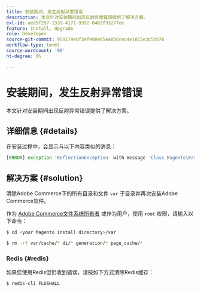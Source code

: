 ```yaml
---
title: 安装期间，发生反射异常错误
description: 本文针对安装期间出现反射异常错误提供了解决方案。
exl-id: aed5f297-1339-4171-9392-04b3f93277ee
feature: Install, Upgrade
role: Developer
source-git-commit: 958179e0f3efe08e65ea8b0c4c4e1015e3c5bb76
workflow-type: tm+mt
source-wordcount: '96'
ht-degree: 0%

---
```


# 安装期间，发生反射异常错误

本文针对安装期间出现反射异常错误提供了解决方案。

## 详细信息 {#details}

在安装过程中，会显示与以下内容类似的消息：

```php
[ERROR] exception 'ReflectionException' with message 'Class Magento\Framework\StoreManagerInterface does not exist' in /<path>/lib/internal/Magento/Framework/Code/Reader/ClassReader.php
```

## 解决方案 {#solution}

清除Adobe Commerce下的所有目录和文件 `var` 子目录并再次安装Adobe Commerce软件。

作为 [Adobe Commerce文件系统所有者](https://devdocs.magento.com/guides/v2.3/install-gde/prereq/file-sys-perms-over.html) 或作为用户，使用 `root` 权限，请输入以下命令：

```bash
$ cd <your Magento install directory>/var
```

```bash
$ rm -rf var/cache/* di/* generation/* page_cache/*
```

### Redis {#redis}

如果您使用Redis但仍收到错误，请按如下方式清除Redis缓存：

```bash
$ redis-cli FLUSHALL
```
